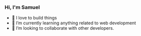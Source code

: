 ### Hi, I'm Samuel 

- 🔭 I love to build things 
- 🌱 I’m currently learning anything related to web development
- 👯 I’m looking to collaborate with other developers.

<br />
<br />

<!-- REFERNCE To Jesse - aka [codeSTACKr][website] whom i used some of his customization 🙏🙏 -->

